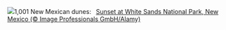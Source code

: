 ![](https://www.bing.com/th?id=OHR.WhiteSandsNP_EN-US0745183236_UHD.jpg&w=1000)1,001 New Mexican dunes:&nbsp;&ensp;[Sunset at White Sands National Park, New Mexico (© Image Professionals GmbH/Alamy)](https://www.bing.com/th?id=OHR.WhiteSandsNP_EN-US0745183236_UHD.jpg)
<br><br/>

